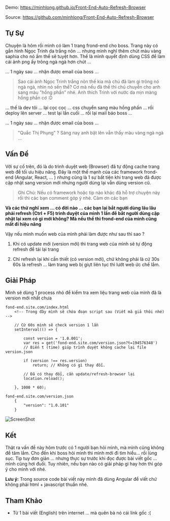 Demo: https://minhlong.github.io/Front-End-Auto-Refresh-Browser

Source: https://github.com/minhlong/Front-End-Auto-Refresh-Browser

## Tự Sự

Chuyện là hôm rồi mình có làm 1 trang frond-end cho boss. Trang này có gắn hình Ngọc Trinh da trắng nõn ... nhưng mình nghĩ thêm chút màu vàng saphia cho nó ấm thế sẽ tuyệt hơn. Thế là mình quyết định dùng CSS để làm cái ảnh png ấy trông ngà ngà hơn chút ...

... 1 ngày sau ... nhận được email của boss ...

> Sao cái ảnh Ngọc Trinh trắng nõn thế kia mà chú đã làm gì trông nó ngà ngà, nhìn nó sến thế? Cơ mà nếu đã thế thì chú chuyển cho anh sang màu "hồng phấn" nhé. Anh thích Trinh với nước da mịn màng hồng phấn cơ :D

... thế là dev tôi ... lại cọc cọc ... css chuyển sang màu hồng phấn ... rồi deploy lên server ... test lại lần cuối ... rồi lại mail báo boss ...

... 1 ngày sau ... nhận được email của boss ...

> "Quắc Thị Phụng" ? Sáng nay anh bật lên vẫn thấy màu vàng ngà ngà ...

## Vấn Đề

Với sự cố trên, đó là do trình duyệt web (Browser) đã tự động cache trang web để tối ưu hiệu năng. Đây là một thế mạnh của các framework frond-end (Angular, React, ... ) nhưng cũng là 1 sự bất tiện khi trang web đã được cập nhật sang version mới nhưng người dùng lại vẫn dùng version cũ.

> Ghi Chú: Nếu có framework hoặc tip nào khác đã hỗ trợ chuyện này rồi thì các bạn comment góp ý nhé. Cảm ơn các bạn

**Và các thử nghĩ xem ... có đời nào ... các bạn lại bắt người dùng lâu lâu phải refresh (Ctrl + F5) trình duyệt của mình 1 lần để bắt người dùng cập nhật lại xem có gì mới không? Mà nếu thế thì frond-end của mình cũng mất đi hiệu năng**

Vậy nếu mình muốn web của mình phải làm được như sau thì sao ?

1. Khi có update mới (version mới) thì trang web của mình sẽ tự động refresh để tải lại trang

2. Chỉ refresh lại khi cần thiết (có version mới), chứ không phải là cứ 30s 60s là refresh ... làm trang web bị giựt liên tục thì lướt web ức chế lắm.

## Giải Pháp

Mình sẽ dùng 1 process nhỏ để kiểm tra xem liệu trang web của mình đã là version mới nhất chưa

```
fond-end.site.com/index.html
    <!-- Trong đây mình sẽ chứa đoạn script sau (Viết mã giả thôi nhé) -->

    // Cứ 60s mình sẽ check version 1 lần
    setInterval(() => {

        const version = '1.0.001';
        var res = get('fond-end.site.com/version.json?t=194576348')
        // Biến t (time) giúp trình duyệt không cache lại file version.json

        if (version !== res.version)
            return; // Không có gì thay đổi.

        // Đã có thay đổi, cần update/refresh-browser lại
        location.reload();

    }, 1000 * 60);
```

```
fond-end.site.com/version.json
    {
        "version": "1.0.101"
    }
```

![ScreenShot](https://github.com/minhlong/Front-End-Auto-Refresh-Browser/raw/master/screeenshot.png?raw=true)

## Kết

Thật ra vấn đề này hôm trước có 1 người bạn hỏi mình, mà mình cũng không để tâm lắm. Cho đến khi boss hỏi mình thì mình mới đi tìm hiểu... rồi lùng sục. Tip tuy đơn giản ... nhưng thực sự trước khi đọc được bài viết gốc ... mình cũng hơi đuối. Tuy nhiên, nếu bạn nào có giải pháp gì hay hơn thì góp ý cho mình với nhé.

**Lưu ý:** Trong source code bài viết này mình đã dùng Angular để viết chứ không phải html + javascript thuần nhé. 

## Tham Khảo

- Từ 1 bài viết (English) trên internet ... mà quên bà nó cái link gốc :(